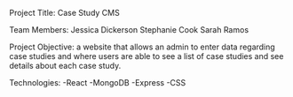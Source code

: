 Project Title: Case Study CMS

Team Members: Jessica Dickerson
Stephanie Cook
Sarah Ramos

Project Objective: a website that allows an admin to enter data regarding case studies and where users are able to see a list of case studies and see details about each case study.

Technologies: -React
-MongoDB
-Express
-CSS
